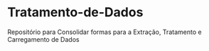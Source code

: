 # Tratamento-de-Dados
Repositório para Consolidar formas para a Extração, Tratamento e Carregamento de Dados
